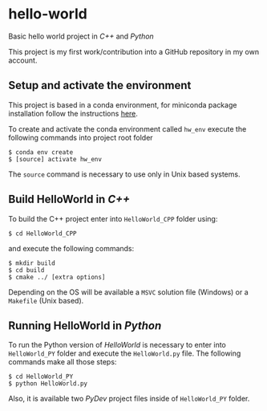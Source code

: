 # hello-world
Basic hello world project in _C++_ and _Python_

This project is my first work/contribution into a GitHub repository in my own account.

## Setup and activate the environment
This project is based in a conda environment, for miniconda package installation follow the instructions [here](https://conda.io/miniconda.html).

To create and activate the conda environment called `hw_env` execute the following commands into project root folder
```shell
$ conda env create
$ [source] activate hw_env
```
The `source` command is necessary to use only in Unix based systems.

## Build HelloWorld in _C++_
To build the C++ project enter into `HelloWorld_CPP` folder using:
```shell
$ cd HelloWorld_CPP
```
and execute the following commands:
```shell
$ mkdir build
$ cd build
$ cmake ../ [extra options]
```
Depending on the OS will be available a `MSVC` solution file (Windows) or a `Makefile` (Unix based).

## Running HelloWorld in _Python_
To run the Python version of _HelloWorld_ is necessary to enter into `HelloWorld_PY` folder and execute the `HelloWorld.py` file. The following commands make all those steps: 
```shell
$ cd HelloWorld_PY
$ python HelloWorld.py
```
Also, it is available  two _PyDev_ project files inside of `HelloWorld_PY` folder.

